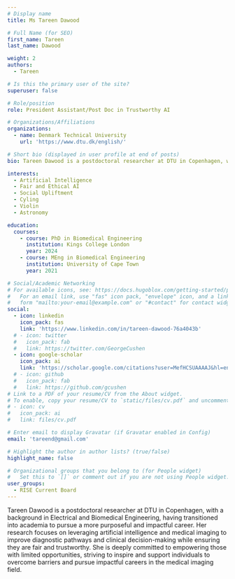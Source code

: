 ```yaml
---
# Display name
title: Ms Tareen Dawood

# Full Name (for SEO)
first_name: Tareen
last_name: Dawood

weight: 2
authors:
  - Tareen

# Is this the primary user of the site?
superuser: false

# Role/position
role: President Assistant/Post Doc in Trustworthy AI

# Organizations/Affiliations
organizations:
  - name: Denmark Technical University
    url: 'https://www.dtu.dk/english/'

# Short bio (displayed in user profile at end of posts)
bio: Tareen Dawood is a postdoctoral researcher at DTU in Copenhagen, with a background in Electrical and Biomedical Engineering, having transitioned into academia to pursue a more purposeful and impactful career. Her research focuses on leveraging artificial intelligence and medical imaging to improve diagnostic pathways and clinical decision-making while ensuring they are fair and trustworthy. She is deeply committed to empowering those with limited opportunities, striving to inspire and support individuals to overcome barriers and pursue impactful careers in the medical imaging field.

interests:
  - Artificial Intelligence
  - Fair and Ethical AI
  - Social Upliftment
  - Cyling
  - Violin
  - Astronomy

education:
  courses:
    - course: PhD in Biomedical Engineering
      institution: Kings College London
      year: 2024
    - course: MEng in Biomedical Engineering
      institution: University of Cape Town
      year: 2021

# Social/Academic Networking
# For available icons, see: https://docs.hugoblox.com/getting-started/page-builder/#icons
#   For an email link, use "fas" icon pack, "envelope" icon, and a link in the
#   form "mailto:your-email@example.com" or "#contact" for contact widget.
social:
  - icon: linkedin
    icon_pack: fas
    link: 'https://www.linkedin.com/in/tareen-dawood-76a4043b'
  # - icon: twitter
  #   icon_pack: fab
  #   link: https://twitter.com/GeorgeCushen
  - icon: google-scholar
    icon_pack: ai
    link: 'https://scholar.google.com/citations?user=MefHCSUAAAAJ&hl=en&oi=ao'
  # - icon: github
  #   icon_pack: fab
  #   link: https://github.com/gcushen
# Link to a PDF of your resume/CV from the About widget.
# To enable, copy your resume/CV to `static/files/cv.pdf` and uncomment the lines below.
# - icon: cv
#   icon_pack: ai
#   link: files/cv.pdf

# Enter email to display Gravatar (if Gravatar enabled in Config)
email: 'tareend@gmail.com'

# Highlight the author in author lists? (true/false)
highlight_name: false

# Organizational groups that you belong to (for People widget)
#   Set this to `[]` or comment out if you are not using People widget.
user_groups:
  - RISE Current Board
---
```

Tareen Dawood is a postdoctoral researcher at DTU in Copenhagen, with a background in Electrical and Biomedical Engineering, having transitioned into academia to pursue a more purposeful and impactful career. Her research focuses on leveraging artificial intelligence and medical imaging to improve diagnostic pathways and clinical decision-making while ensuring they are fair and trustworthy. She is deeply committed to empowering those with limited opportunities, striving to inspire and support individuals to overcome barriers and pursue impactful careers in the medical imaging field.